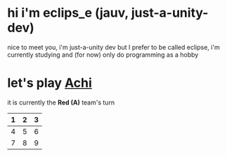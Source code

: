 # hi i'm eclips_e (jauv, just-a-unity-dev)
nice to meet you, i'm just-a-unity dev but I prefer to be called eclipse, i'm currently studying and (for now) only do programming as a hobby

# let's play [Achi](https://www.youtube.com/watch?v=DU_j_ivk0aA)
it is currently the **Red (A)** team's turn

| 1 | 2 | 3 |
|---|---|---|
| 4 | 5 | 6 |
| 7 | 8 | 9 |
